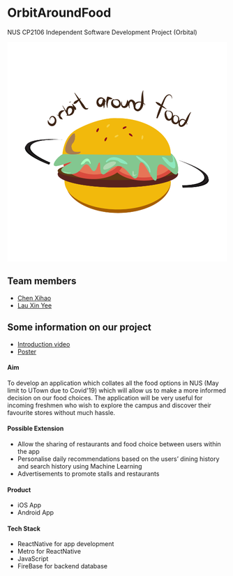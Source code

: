 # OrbitAroundFood 
NUS CP2106 Independent Software Development Project (Orbital)  

![logo](./project_logo.png)

## Team members
- [Chen Xihao](https://github.com/howtoosee/)
- [Lau Xin Yee](https://github.com/xinyee20)

## Some information on our project
- [Introduction video](https://youtu.be/VJ70QqI0nWs)
- [Poster](https://i.postimg.cc/7YrsZrKh/Orbit-Around-Food.png)

#### Aim
To develop an application which collates all the food options in NUS (May limit to UTown due to Covid'19) which will allow us to make a more informed decision on our food choices. The application will be very useful for incoming freshmen who wish to explore the campus and discover their favourite stores without much hassle.

#### Possible Extension
- Allow the sharing of restaurants and food choice between users within the app
- Personalise daily recommendations based on the users’ dining history and search history using Machine Learning 
- Advertisements to promote stalls and restaurants


#### Product
- iOS App
- Android App

#### Tech Stack
- ReactNative for app development
- Metro for ReactNative
- JavaScript
- FireBase for backend database